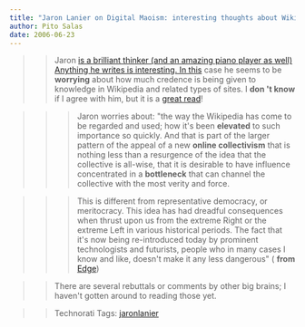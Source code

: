 ```yaml
---
title: "Jaron Lanier on Digital Maoism: interesting thoughts about Wikipedia and related site"
author: Pito Salas
date: 2006-06-23
---
```



>>

>> Jaron [is a brilliant thinker (and an amazing piano player as well)
Anything he writes is interesting. In
this](<http://www.edge.org/documents/archive/edge183.html>) case he seems to
be **worrying** about how much credence is being given to knowledge in
Wikipedia and related types of sites. I **don 't know** if I agree with him,
but it is a [great
read](<http://www.edge.org/documents/archive/edge183.html>)!

>>

>>> Jaron worries about: "the way the Wikipedia has come to be regarded and
used; how it's been **elevated** to such importance so quickly. And that is
part of the larger pattern of the appeal of a new **online collectivism** that
is nothing less than a resurgence of the idea that the collective is all-wise,
that it is desirable to have influence concentrated in a **bottleneck** that
can channel the collective with the most verity and force.

>>>

>>> This is different from representative democracy, or meritocracy. This idea
has had dreadful consequences when thrust upon us from the extreme Right or
the extreme Left in various historical periods. The fact that it's now being
re-introduced today by prominent technologists and futurists, people who in
many cases I know and like, doesn't make it any less dangerous" ( **from**
[Edge](<http://www.edge.org/documents/archive/edge183.html>))

>>

>> There are several rebuttals or comments by other big brains; I haven't
gotten around to reading those yet.

>>

>> Technorati Tags: [jaronlanier](<http://www.technorati.com/tag/jaronlanier>)


